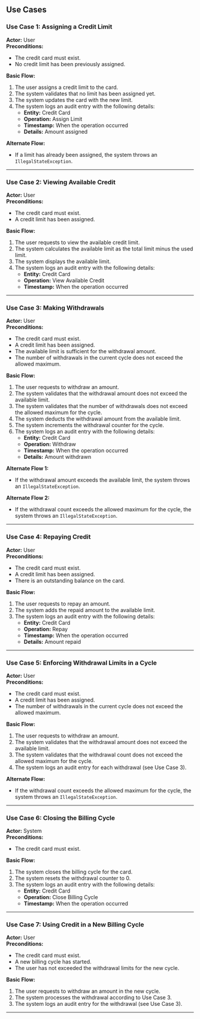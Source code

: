 ## Use Cases

### **Use Case 1: Assigning a Credit Limit**
**Actor:** User  
**Preconditions:**
- The credit card must exist.
- No credit limit has been previously assigned.

**Basic Flow:**
1. The user assigns a credit limit to the card.
2. The system validates that no limit has been assigned yet.
3. The system updates the card with the new limit.
4. The system logs an audit entry with the following details:
    - **Entity:** Credit Card
    - **Operation:** Assign Limit
    - **Timestamp:** When the operation occurred
    - **Details:** Amount assigned

**Alternate Flow:**
- If a limit has already been assigned, the system throws an `IllegalStateException`.

---

### **Use Case 2: Viewing Available Credit**
**Actor:** User  
**Preconditions:**
- The credit card must exist.
- A credit limit has been assigned.

**Basic Flow:**
1. The user requests to view the available credit limit.
2. The system calculates the available limit as the total limit minus the used limit.
3. The system displays the available limit.
4. The system logs an audit entry with the following details:
    - **Entity:** Credit Card
    - **Operation:** View Available Credit
    - **Timestamp:** When the operation occurred

---

### **Use Case 3: Making Withdrawals**
**Actor:** User  
**Preconditions:**
- The credit card must exist.
- A credit limit has been assigned.
- The available limit is sufficient for the withdrawal amount.
- The number of withdrawals in the current cycle does not exceed the allowed maximum.

**Basic Flow:**
1. The user requests to withdraw an amount.
2. The system validates that the withdrawal amount does not exceed the available limit.
3. The system validates that the number of withdrawals does not exceed the allowed maximum for the cycle.
4. The system deducts the withdrawal amount from the available limit.
5. The system increments the withdrawal counter for the cycle.
6. The system logs an audit entry with the following details:
    - **Entity:** Credit Card
    - **Operation:** Withdraw
    - **Timestamp:** When the operation occurred
    - **Details:** Amount withdrawn

**Alternate Flow 1:**
- If the withdrawal amount exceeds the available limit, the system throws an `IllegalStateException`.

**Alternate Flow 2:**
- If the withdrawal count exceeds the allowed maximum for the cycle, the system throws an `IllegalStateException`.

---

### **Use Case 4: Repaying Credit**
**Actor:** User  
**Preconditions:**
- The credit card must exist.
- A credit limit has been assigned.
- There is an outstanding balance on the card.

**Basic Flow:**
1. The user requests to repay an amount.
2. The system adds the repaid amount to the available limit.
3. The system logs an audit entry with the following details:
    - **Entity:** Credit Card
    - **Operation:** Repay
    - **Timestamp:** When the operation occurred
    - **Details:** Amount repaid

---

### **Use Case 5: Enforcing Withdrawal Limits in a Cycle**
**Actor:** User  
**Preconditions:**
- The credit card must exist.
- A credit limit has been assigned.
- The number of withdrawals in the current cycle does not exceed the allowed maximum.

**Basic Flow:**
1. The user requests to withdraw an amount.
2. The system validates that the withdrawal amount does not exceed the available limit.
3. The system validates that the withdrawal count does not exceed the allowed maximum for the cycle.
4. The system logs an audit entry for each withdrawal (see Use Case 3).

**Alternate Flow:**
- If the withdrawal count exceeds the allowed maximum for the cycle, the system throws an `IllegalStateException`.

---

### **Use Case 6: Closing the Billing Cycle**
**Actor:** System  
**Preconditions:**
- The credit card must exist.

**Basic Flow:**
1. The system closes the billing cycle for the card.
2. The system resets the withdrawal counter to 0.
3. The system logs an audit entry with the following details:
    - **Entity:** Credit Card
    - **Operation:** Close Billing Cycle
    - **Timestamp:** When the operation occurred

---

### **Use Case 7: Using Credit in a New Billing Cycle**
**Actor:** User  
**Preconditions:**
- The credit card must exist.
- A new billing cycle has started.
- The user has not exceeded the withdrawal limits for the new cycle.

**Basic Flow:**
1. The user requests to withdraw an amount in the new cycle.
2. The system processes the withdrawal according to Use Case 3.
3. The system logs an audit entry for the withdrawal (see Use Case 3).

---
